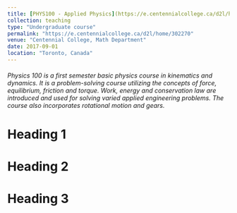 ```yaml
---
title: [PHYS100 - Applied Physics](https://e.centennialcollege.ca/d2l/home/302270)
collection: teaching
type: "Undergraduate course"
permalink: "https://e.centennialcollege.ca/d2l/home/302270"
venue: "Centennial College, Math Department"
date: 2017-09-01
location: "Toronto, Canada"
---
```


###### Physics 100 is a first semester basic physics course in kinematics and dynamics. It is a problem-solving course utilizing the concepts of force, equilibrium, friction and torque. Work, energy and conservation law are introduced and used for solving varied applied engineering problems. The course also incorporates rotational motion and gears.

Heading 1
======

Heading 2
======

Heading 3
======
